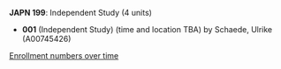 **JAPN 199**: Independent Study (4 units)

- **001** (Independent Study) (time and location TBA) by Schaede, Ulrike (A00745426)

[Enrollment numbers over time](./JAPN199.tsv)
